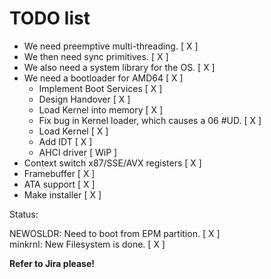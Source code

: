 # TODO list

- We need preemptive multi-threading. [ X ]
- We then need sync primitives. [ X ]
- We also need a system library for the OS. [ X ]
- We need a bootloader for AMD64 [ X ]
  - Implement Boot Services [ X ]
  - Design Handover [ X ]
  - Load Kernel into memory [ X ]
  - Fix bug in Kernel loader, which causes a 06 #UD. [ X ]
  - Load Kernel [ X ]
  - Add IDT [ X ]
  - AHCI driver [ WiP ]
- Context switch x87/SSE/AVX registers [ X ]
- Framebuffer [ X ]
- ATA support [ X ]
- Make installer [ X ]

Status:

NEWOSLDR: Need to boot from EPM partition. [ X ]
<br>
minkrnl: New Filesystem is done. [ X ]

**Refer to Jira please!**
